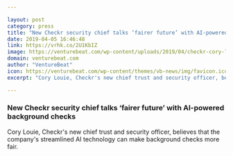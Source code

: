 ```yaml
---

layout: post
category: press
title: "New Checkr security chief talks ‘fairer future’ with AI-powered background checks"
date: 2019-04-05 16:46:48
link: https://vrhk.co/2U1KbIZ
image: https://venturebeat.com/wp-content/uploads/2019/04/checkr-cory-louie.jpg?w=1200&strip=all
domain: venturebeat.com
author: "VentureBeat"
icon: https://venturebeat.com/wp-content/themes/vb-news/img/favicon.ico
excerpt: "Cory Louie, Checkr's new chief trust and security officer, believes that the company's streamlined AI technology can make background checks more fair."

---
```


### New Checkr security chief talks ‘fairer future’ with AI-powered background checks

Cory Louie, Checkr's new chief trust and security officer, believes that the company's streamlined AI technology can make background checks more fair.